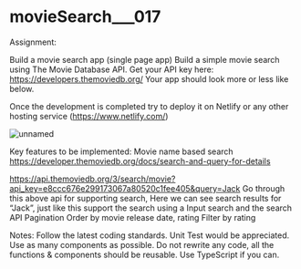 # movieSearch___017

Assignment:

Build a movie search app (single page app)
Build a simple movie search using The Movie Database API.
Get your API key here: https://developers.themoviedb.org/
Your app should look more or less like below.

Once the development is completed try to deploy it on Netlify or any other hosting service
(https://www.netlify.com/)


![unnamed](https://github.com/srikanthmiriyala017/movieSearch___017/assets/123526232/03f8fdbc-4183-4ec9-901e-c608302225dd)

Key features to be implemented:
Movie name based search
https://developer.themoviedb.org/docs/search-and-query-for-details
>>>
https://api.themoviedb.org/3/search/movie?api_key=e8ccc676e299173067a80520c1fee405&query=Jack
Go through this above api for supporting search, Here we can see search results for “Jack”, just like this support the search using a Input search and the search API
Pagination
Order by movie release date, rating
Filter by rating 


Notes:
Follow the latest coding standards.
Unit Test would be appreciated.
Use as many components as possible.
Do not rewrite any code, all the functions & components should be reusable.
Use TypeScript if you can.

